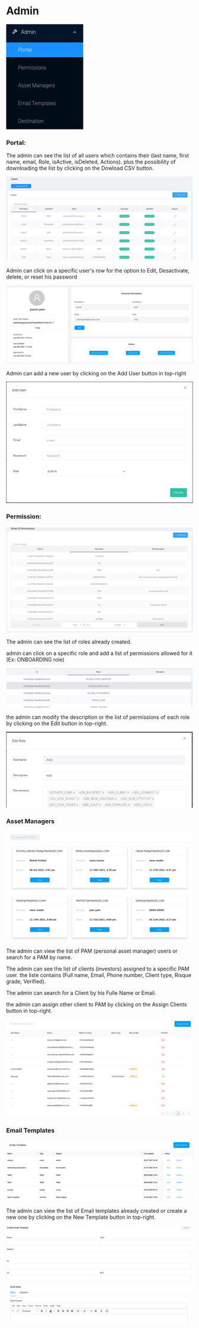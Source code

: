 # Admin

<img src="./assets/drop-down_list.png">

### Portal:

The admin can see the list of all users which contains their (last name, first name, email, Role, isActive, isDeleted, Actions).
plus the possibility of downloading the list by clicking on the Dowload CSV button.

<img src="./assets/portal_overview.png">

Admin can click on a specific user's row for the option to Edit, Desactivate, delete, or reset his password

<img src="./assets/user_detail.png">

Admin can add a new user by clicking on the Add User button in top-right

<img src="./assets/add_user.png">


### Permission:

<img src="./assets/permissions.png">

The admin can see the list of roles already created.

admin can click on a specific role and add a list of permissions allowed for it (Ex: ONBOARDING role)

<img src="./assets/role_fonct_ex.png">

the admin can modify the description or the list of permissions of each role by clicking on the Edit button in top-right.

<img src="./assets/edit_role.png">

### Asset Managers

<img src="./assets/asset_managers.png">

The admin can view the list of PAM (personal asset manager) users or search for a PAM by name.

The admin can see the list of clients (investors) assigned to a specific PAM user.
the liste contains (Full name, Email, Phone number, Client type, Risque grade, Verified).

The admin can search for a Client by his Fulle Name or Email.

the admin can assign other client to PAM by clicking on the Assign Clients button in top-right.

<img src="./assets/clients_list.png">

### Email Templates

<img src="./assets/email_template.png">

The admin can view the list of Email templates already created or create a new one by clicking on the New Template button in top-right.

<img src="./assets/create_email_template.png">